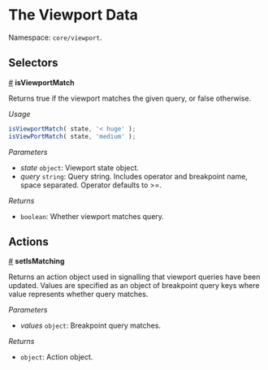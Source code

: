 # The Viewport Data

Namespace: `core/viewport`.

## Selectors

<!-- START TOKEN(Autogenerated selectors|../../../../packages/viewport/src/store/selectors.js) -->

<a name="isViewportMatch" href="#isViewportMatch">#</a> **isViewportMatch**

Returns true if the viewport matches the given query, or false otherwise.

_Usage_

```js
isViewportMatch( state, '< huge' );
isViewPortMatch( state, 'medium' );
```

_Parameters_

-   _state_ `object`: Viewport state object.
-   _query_ `string`: Query string. Includes operator and breakpoint name, space separated. Operator defaults to >=.

_Returns_

-   `boolean`: Whether viewport matches query.

<!-- END TOKEN(Autogenerated selectors|../../../../packages/viewport/src/store/selectors.js) -->

## Actions

<!-- START TOKEN(Autogenerated actions|../../../../packages/viewport/src/store/actions.js) -->

<a name="setIsMatching" href="#setIsMatching">#</a> **setIsMatching**

Returns an action object used in signalling that viewport queries have been
updated. Values are specified as an object of breakpoint query keys where
value represents whether query matches.

_Parameters_

-   _values_ `object`: Breakpoint query matches.

_Returns_

-   `object`: Action object.


<!-- END TOKEN(Autogenerated actions|../../../../packages/viewport/src/store/actions.js) -->
